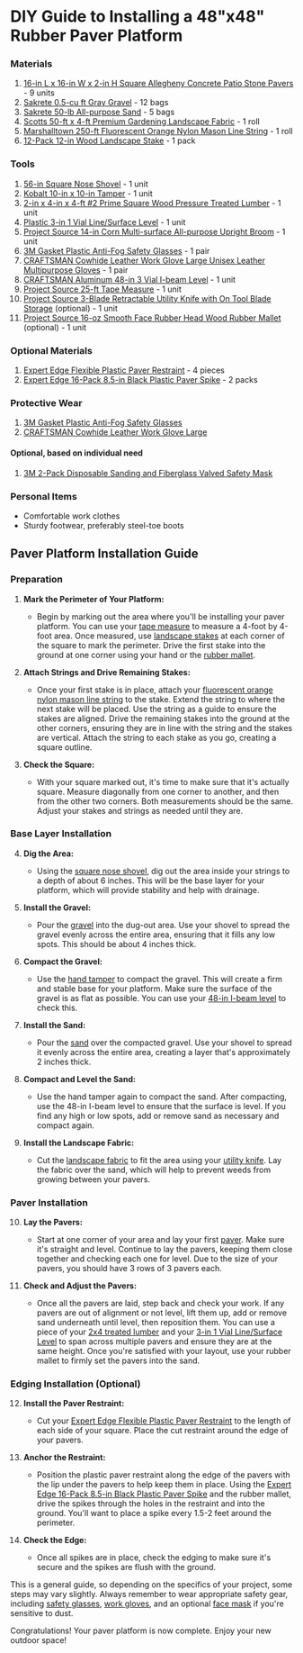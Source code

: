 # DIY Guide to Installing a 48"x48" Rubber Paver Platform

### Materials

1. [16-in L x 16-in W x 2-in H Square Allegheny Concrete Patio Stone Pavers](https://www.lowes.com/pd/Four-cobble-Allegheny-Concrete-Patio-Stone-Common-16-in-x-16-in-Actual-15-7-in-x-15-7-in/4686349) - 9 units
2. [Sakrete 0.5-cu ft Gray Gravel](https://www.lowes.com/pd/Sakrete-0-5-cu-ft-Gray-Gravel/1000489233) - 12 bags
3. [Sakrete 50-lb All-purpose Sand](https://www.lowes.com/pd/Sakrete-50-lb-All-purpose-Sand/1000489239) - 5 bags
4. [Scotts 50-ft x 4-ft Premium Gardening Landscape Fabric](https://www.lowes.com/pd/Scotts/5004685485) - 1 roll
5. [Marshalltown 250-ft Fluorescent Orange Nylon Mason Line String](https://www.lowes.com/pd/Marshalltown-250-ft-Fluorescent-Orange-Nylon-Mason-Line-String/5001845385) - 1 roll
6. [12-Pack 12-in Wood Landscape Stake](https://www.lowes.com/pd/12-Pack-12-in-Wood-Landscape-Stake/1000404377) - 1 pack

### Tools
1. [56-in Square Nose Shovel](https://www.harborfreight.com/56-in-square-nose-shovel-69791.html) - 1 unit
2. [Kobalt 10-in x 10-in Tamper](https://www.lowes.com/pd/Kobalt-10-in-x-10-in-Tamper-with-Steel-Handle/5005462239) - 1 unit
3. [2-in x 4-in x 4-ft #2 Prime Square Wood Pressure Treated Lumber](https://www.lowes.com/pd/Common-2-in-x-4-in-x-4-ft-Actual-1-5-in-x-3-5-in-x-4-ft-2-Prime-Square-Treated-Treated-Deck-Board/1001005914) - 1 unit
4. [Plastic 3-in 1 Vial Line/Surface Level](https://www.lowes.com/pd/Johnson-Level-3-in-Line-Surface-Level/1000085677) - 1 unit
5. [Project Source 14-in Corn Multi-surface All-purpose Upright Broom](https://www.lowes.com/pd/Project-Source-Project-Source-Pro-Corn-Broom-750585/1002832838) - 1 unit
6. [3M Gasket Plastic Anti-Fog Safety Glasses](https://www.lowes.com/pd/3M-Gasket-Plastic-Anti-Fog-Safety-Glasses/1001879574) - 1 pair
7. [CRAFTSMAN Cowhide Leather Work Glove Large Unisex Leather Multipurpose Gloves](https://www.lowes.com/pd/CRAFTSMAN-Cowhide-Leather-Work-Glove-Large-Unisex-Leather-Multipurpose-Gloves/1000865862) - 1 pair
8. [CRAFTSMAN Aluminum 48-in 3 Vial I-beam Level](https://www.lowes.com/pd/CRAFTSMAN-48-in-I-beam-Level/1000596129) - 1 unit
9. [Project Source 25-ft Tape Measure](https://www.lowes.com/pd/Kobalt-Project-Source-25FT-Tape-Measure/5002026353) - 1 unit
10. [Project Source 3-Blade Retractable Utility Knife with On Tool Blade Storage](https://www.lowes.com/pd/Project-Source-Project-Source-Retractable-Utility-Knife/5000204667) (optional) - 1 unit
11. [Project Source 16-oz Smooth Face Rubber Head Wood Rubber Mallet](https://www.lowes.com/pd/Project-Source-16-oz-Smooth-Face-Rubber-Head-Wood-Rubber-Mallet/5013702145) (optional) - 1 unit

### Optional Materials

1. [Expert Edge Flexible Plastic Paver Restraint](https://www.lowes.com/pd/Expert-Edge-Paver-Restraint-6-Ft/1001464148) - 4 pieces
2. [Expert Edge 16-Pack 8.5-in Black Plastic Paver Spike](https://www.lowes.com/pd/Expert-Edge-Anchoring-Spike-Pack-16-Ct/1002102488) - 2 packs

### Protective Wear

1. [3M Gasket Plastic Anti-Fog Safety Glasses](https://www.lowes.com/pd/3M-Gasket-Plastic-Anti-Fog-Safety-Glasses/1001879574)
2. [CRAFTSMAN Cowhide Leather Work Glove Large](https://www.lowes.com/pd/CRAFTSMAN-Cowhide-Leather-Work-Glove-Large-Unisex-Leather-Multipurpose-Gloves/1000865862)

#### Optional, based on individual need

1. [3M 2-Pack Disposable Sanding and Fiberglass Valved Safety Mask](https://www.lowes.com/pd/3M-2-Pack-Disposable-Sanding-and-Fiberglass-Valved-Safety-Mask/1002710118)

### Personal Items

- Comfortable work clothes
- Sturdy footwear, preferably steel-toe boots

## Paver Platform Installation Guide

### Preparation

1. **Mark the Perimeter of Your Platform:** 
    - Begin by marking out the area where you'll be installing your paver platform. You can use your [tape measure](https://www.lowes.com/pd/Kobalt-Project-Source-25FT-Tape-Measure/5002026353) to measure a 4-foot by 4-foot area. Once measured, use [landscape stakes](https://www.lowes.com/pd/12-Pack-12-in-Wood-Landscape-Stake/1000404377) at each corner of the square to mark the perimeter. Drive the first stake into the ground at one corner using your hand or the [rubber mallet](https://www.lowes.com/pd/Project-Source-16-oz-Smooth-Face-Rubber-Head-Wood-Rubber-Mallet/5013702145).

2. **Attach Strings and Drive Remaining Stakes:** 
    - Once your first stake is in place, attach your [fluorescent orange nylon mason line string](https://www.lowes.com/pd/Marshalltown-250-ft-Fluorescent-Orange-Nylon-Mason-Line-String/5001845385) to the stake. Extend the string to where the next stake will be placed. Use the string as a guide to ensure the stakes are aligned. Drive the remaining stakes into the ground at the other corners, ensuring they are in line with the string and the stakes are vertical. Attach the string to each stake as you go, creating a square outline.

3. **Check the Square:** 
    - With your square marked out, it's time to make sure that it's actually square. Measure diagonally from one corner to another, and then from the other two corners. Both measurements should be the same. Adjust your stakes and strings as needed until they are. 

### Base Layer Installation

4. **Dig the Area:** 
    - Using the [square nose shovel](https://www.harborfreight.com/56-in-square-nose-shovel-69791.html), dig out the area inside your strings to a depth of about 6 inches. This will be the base layer for your platform, which will provide stability and help with drainage.

5. **Install the Gravel:** 
    - Pour the [gravel](https://www.lowes.com/pd/Sakrete-0-5-cu-ft-Gray-Gravel/1000489233) into the dug-out area. Use your shovel to spread the gravel evenly across the entire area, ensuring that it fills any low spots. This should be about 4 inches thick. 

6. **Compact the Gravel:** 
    - Use the [hand tamper](https://www.lowes.com/pd/Kobalt-10-in-x-10-in-Tamper-with-Steel-Handle/5005462239) to compact the gravel. This will create a firm and stable base for your platform. Make sure the surface of the gravel is as flat as possible. You can use your [48-in I-beam level](https://www.lowes.com/pd/CRAFTSMAN-48-in-I-beam-Level/1000596129) to check this.

7. **Install the Sand:** 
    - Pour the [sand](https://www.lowes.com/pd/Sakrete-50-lb-All-purpose-Sand/1000489239) over the compacted gravel. Use your shovel to spread it evenly across the entire area, creating a layer that's approximately 2 inches thick. 

8. **Compact and Level the Sand:** 
    - Use the hand tamper again to compact the sand. After compacting, use the 48-in I-beam level to ensure that the surface is level. If you find any high or low spots, add or remove sand as necessary and compact again. 

9. **Install the Landscape Fabric:** 
    - Cut the [landscape fabric](https://www.lowes.com/pd/Scotts/5004685485) to fit the area using your [utility knife](https://www.lowes.com/pd/Project-Source-Project-Source-Retractable-Utility-Knife/5000204667). Lay the fabric over the sand, which will help to prevent weeds from growing between your pavers.

### Paver Installation

10. **Lay the Pavers:** 
    - Start at one corner of your area and lay your first [paver](https://www.lowes.com/pd/Four-cobble-Allegheny-Concrete-Patio-Stone-Common-16-in-x-16-in-Actual-15-7-in-x-15-7-in/4686349). Make sure it's straight and level. Continue to lay the pavers, keeping them close together and checking each one for level. Due to the size of your pavers, you should have 3 rows of 3 pavers each.

11. **Check and Adjust the Pavers:** 
    - Once all the pavers are laid, step back and check your work. If any pavers are out of alignment or not level, lift them up, add or remove sand underneath until level, then reposition them. You can use a piece of your [2x4 treated lumber](https://www.lowes.com/pd/Common-2-in-x-4-in-x-4-ft-Actual-1-5-in-x-3-5-in-x-4-ft-2-Prime-Square-Treated-Treated-Deck-Board/1001005914) and your [3-in 1 Vial Line/Surface Level](https://www.lowes.com/pd/Johnson-Level-3-in-Line-Surface-Level/1000085677) to span across multiple pavers and ensure they are at the same height. Once you're satisfied with your layout, use your rubber mallet to firmly set the pavers into the sand.

### Edging Installation (Optional)

12. **Install the Paver Restraint:** 
    - Cut your [Expert Edge Flexible Plastic Paver Restraint](https://www.lowes.com/pd/Expert-Edge-Paver-Restraint-6-Ft/1001464148) to the length of each side of your square. Place the cut restraint around the edge of your pavers.

13. **Anchor the Restraint:** 
    - Position the plastic paver restraint along the edge of the pavers with the lip under the pavers to help keep them in place. Using the [Expert Edge 16-Pack 8.5-in Black Plastic Paver Spike](https://www.lowes.com/pd/Expert-Edge-Anchoring-Spike-Pack-16-Ct/1002102488) and the rubber mallet, drive the spikes through the holes in the restraint and into the ground. You'll want to place a spike every 1.5-2 feet around the perimeter.

14. **Check the Edge:** 
    - Once all spikes are in place, check the edging to make sure it's secure and the spikes are flush with the ground.

This is a general guide, so depending on the specifics of your project, some steps may vary slightly. Always remember to wear appropriate safety gear, including [safety glasses](https://www.lowes.com/pd/3M-Gasket-Plastic-Anti-Fog-Safety-Glasses/1001879574), [work gloves](https://www.lowes.com/pd/CRAFTSMAN-Cowhide-Leather-Work-Glove-Large-Unisex-Leather-Multipurpose-Gloves/1000865862), and an optional [face mask](https://www.lowes.com/pd/3M-2-Pack-Disposable-Sanding-and-Fiberglass-Valved-Safety-Mask/1002710118) if you're sensitive to dust.

Congratulations! Your paver platform is now complete. Enjoy your new outdoor space!
